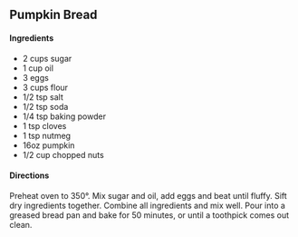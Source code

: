 ## Pumpkin Bread

#### Ingredients

* 2 cups sugar
* 1 cup oil
* 3 eggs
* 3 cups flour
* 1/2 tsp salt
* 1/2 tsp soda
* 1/4 tsp baking powder
* 1 tsp cloves
* 1 tsp nutmeg
* 16oz pumpkin
* 1/2 cup chopped nuts

#### Directions

Preheat oven to 350°.
Mix sugar and oil, add eggs and beat until fluffy.
Sift dry ingredients together. Combine all ingredients and mix well.
Pour into a greased bread pan and bake for 50 minutes, or until a toothpick comes out clean. 
